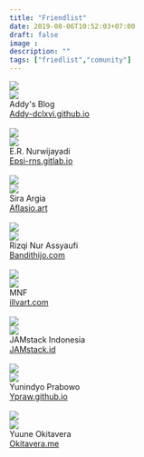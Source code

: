 ```yaml
---
title: "Friendlist"
date: 2019-08-06T10:52:03+07:00
draft: false
image :
description: ""
tags: ["friedlist","comunity"]
---
```

<div class="masonry-friendlist">
<div class="masonry-item">
<img src="/img/friend/addy.webp">
<div class="media mbuh">
<div class="media-left">
<img src="https://avatars2.githubusercontent.com/u/7688126" class="gambar-teman">
</div>
<div class="has-text-centered">
    <span class="masonry-title">
    Addy's Blog
    </span>
    <br/>
    <a href="https://addy-dclxvi.github.io">Addy-dclxvi.github.io</a>
    <br>
    <br/>
    <i class="fab fa-github is-size-5"></i>
    <i class="fab fa-twitter is-size-5"></i>
    <i class="fab fa-telegram is-size-5"></i>
    <i class="fab fa-facebook is-size-5"></i>
    </div>
    </div>
    </div>
    
<div class="masonry-item">
    <img src="/img/friend/epsi.png">
    <div class="media mbuh">
    <div class="media-left">
    <img src="https://avatars1.githubusercontent.com/u/52365" class="gambar-teman">
    </div>
    <div class="has-text-centered">
    <span class="masonry-title">
    E.R. Nurwijayadi
    </span>
    <br/>
    <a href="https://epsi-rns.gitlab.io">Epsi-rns.gitlab.io</a>
    <br>
    <br/>
    <i class="fab fa-github is-size-5"></i>
    <i class="fab fa-twitter is-size-5"></i>
    <i class="fab fa-telegram is-size-5"></i>
    <i class="fab fa-facebook is-size-5"></i>
    </div>
    </div>
    </div>
    
    
<div class="masonry-item">
    <img src="/img/friend/aflasio.png">
    <div class="media mbuh">
    <div class="media-left">
    <img src="https://avatars2.githubusercontent.com/u/45110036" class="gambar-teman">
    </div>
    <div class="has-text-centered">
    <span class="masonry-title">
    Sira Argia
    </span>
    <br/>
    <a href="https://Aflasio.art">Aflasio.art</a>
    <br>
    <br/>
    <i class="fab fa-github is-size-5"></i>
    <i class="fab fa-twitter is-size-5"></i>
    <i class="fab fa-telegram is-size-5"></i>
    <i class="fab fa-facebook is-size-5"></i>
    </div>
    </div>
    </div>
    
    
<div class="masonry-item">
    <img src="/img/friend/bandithijo.webp">
    <div class="media mbuh">
    <div class="media-left">
    <img src="https://avatars2.githubusercontent.com/u/3227736" class="gambar-teman">
    </div>
    <div class="has-text-centered">
    <span class="masonry-title">
    Rizqi Nur Assyaufi
    </span>
    <br/>
    <a href="https://bandithijo.com">Bandithijo.com</a>
    <br>
    <br/>
    <i class="fab fa-github is-size-5"></i>
    <i class="fab fa-twitter is-size-5"></i>
    <i class="fab fa-telegram is-size-5"></i>
    <i class="fab fa-facebook is-size-5"></i>
    </div>
    </div>
    </div>
    
    
<div class="masonry-item">
    <img src="/img/friend/illvart.png">
    <div class="media mbuh">
    <div class="media-left">
    <img src="https://avatars0.githubusercontent.com/u/24722231" class="gambar-teman">
    </div>
    <div class="has-text-centered">
    <span class="masonry-title">
    MNF
    </span>
    <br/>
    <a href="https://illvart.com">illvart.com</a>
    <br>
    <br/>
    <i class="fab fa-github is-size-5"></i>
    <i class="fab fa-twitter is-size-5"></i>
    <i class="fab fa-telegram is-size-5"></i>
    <i class="fab fa-facebook is-size-5"></i>
    </div>
    </div>
    </div>
    
    
<div class="masonry-item">
<img src="/img/friend/jamstack.webp">
    <div class="media mbuh">
<div class="media-left">
<img src="https://avatars1.githubusercontent.com/u/49210332" class="gambar-teman">
</div>
<div class="has-text-centered">
<span class="masonry-title">
JAMstack Indonesia
</span>
<br/>
<a href="https://jamstack.id">JAMstack.id</a>
    <br>
    <br/>
    <i class="fab fa-github is-size-5"></i>
    <i class="fab fa-twitter is-size-5"></i>
    <i class="fab fa-telegram is-size-5"></i>
    <i class="fab fa-facebook is-size-5"></i>
    </div>
    </div>
    </div>
    
    
<div class="masonry-item">
    <img src="/img/friend/ypraw.webp">
    <div class="media mbuh">
    <div class="media-left">
    <img src="https://avatars2.githubusercontent.com/u/16682706" class="gambar-teman">
    </div>
    <div class="has-text-centered">
    <span class="masonry-title">
    Yunindyo Prabowo
    </span>
    <br/>
    <a href="https://Ypraw.github.io">Ypraw.github.io</a>
    <br>
    <br/>
    <i class="fab fa-github is-size-5"></i>
    <i class="fab fa-twitter is-size-5"></i>
    <i class="fab fa-telegram is-size-5"></i>
    <i class="fab fa-facebook is-size-5"></i>
    </div>
    </div>
    </div>
    
    
<div class="masonry-item">
    <img src="/img/friend/yuune.webp">
    <div class="media mbuh">
    <div class="media-left">
    <img src="https://avatars2.githubusercontent.com/u/9277632" class="gambar-teman">
    </div>
    <div class="has-text-centered">
    <span class="masonry-title">
    Yuune Okitavera
    </span>
    <br/>
    <a href="https://okitavera.me">Okitavera.me</a>
    <br>
    <br/>
    <i class="fab fa-github is-size-5"></i>
    <i class="fab fa-twitter is-size-5"></i>
    <i class="fab fa-telegram is-size-5"></i>
    <i class="fab fa-facebook is-size-5"></i>
    </div>
    </div>
    </div>
          
</div>
